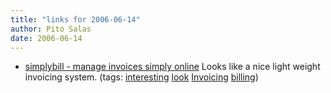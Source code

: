 ```yaml
---
title: "links for 2006-06-14"
author: Pito Salas
date: 2006-06-14
---
```




  * [simplybill - manage invoices simply online](<http://www.simplybill.com/>) Looks like a nice light weight invoicing system. (tags: [interesting](<http://del.icio.us/pitosalas/interesting>) [look](<http://del.icio.us/pitosalas/look>) [Invoicing](<http://del.icio.us/pitosalas/Invoicing>) [billing](<http://del.icio.us/pitosalas/billing>))
>>


